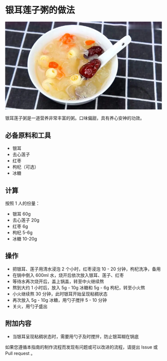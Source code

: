 # 银耳莲子粥的做法

![银耳莲子粥](./银耳莲子粥.png)

银耳莲子粥是一道营养非常丰富的粥。口味偏甜，具有养心安神的功效。

## 必备原料和工具

- 银耳
- 去心莲子
- 红枣
- 枸杞（可选）
- 冰糖

## 计算

按照 1 人的份量：

- 银耳 60g
- 去心莲子 20g
- 红枣 6g
- 枸杞 5-6g
- 冰糖 10-20g

## 操作

- 把银耳、莲子用清水浸泡 2 个小时，红枣浸泡 10 - 20 分钟，枸杞洗净，备用
- 在锅中倒入 600ml 水，烧开后依次放入银耳、莲子、红枣
- 等待水再次烧开后，盖上锅盖，转至中火继续熬
- 熬到大约 1 小时后，放入 5g - 10g 冰糖和 5g - 6g 枸杞，转至小火熬
- 小火继续熬 30 分钟，此时银耳开始呈现粘稠状态
- 再次放入 5g - 10g 冰糖，用勺子搅拌 5 - 10 分钟
- 关火，用勺子盛出

## 附加内容

- 当银耳呈现粘稠状态时，需要用勺子及时搅拌，防止银耳糊在锅底

如果您遵循本指南的制作流程而发现有问题或可以改进的流程，请提出 Issue 或 Pull request 。